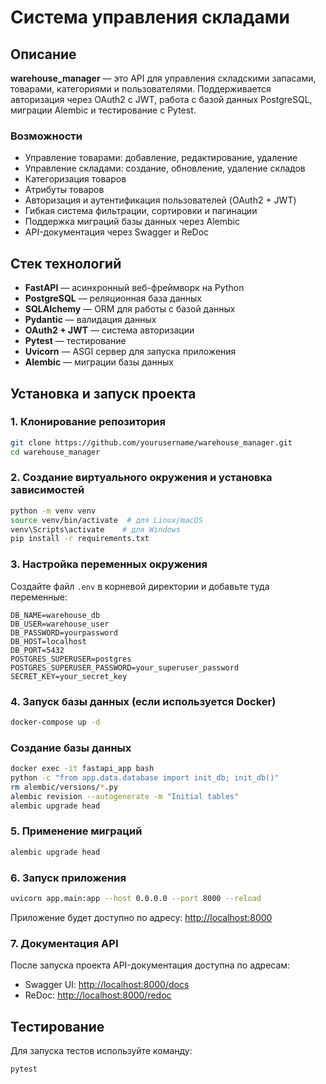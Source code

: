 # Система управления складами

## Описание
**warehouse_manager** — это API для управления складскими запасами, товарами, категориями и пользователями. Поддерживается авторизация через OAuth2 с JWT, работа с базой данных PostgreSQL, миграции Alembic и тестирование с Pytest.

### Возможности
- Управление товарами: добавление, редактирование, удаление
- Управление складами: создание, обновление, удаление складов
- Категоризация товаров
- Атрибуты товаров
- Авторизация и аутентификация пользователей (OAuth2 + JWT)
- Гибкая система фильтрации, сортировки и пагинации
- Поддержка миграций базы данных через Alembic
- API-документация через Swagger и ReDoc

## Стек технологий
- **FastAPI** — асинхронный веб-фреймворк на Python
- **PostgreSQL** — реляционная база данных
- **SQLAlchemy** — ORM для работы с базой данных
- **Pydantic** — валидация данных
- **OAuth2 + JWT** — система авторизации
- **Pytest** — тестирование
- **Uvicorn** — ASGI сервер для запуска приложения
- **Alembic** — миграции базы данных

## Установка и запуск проекта
### 1. Клонирование репозитория
```bash
git clone https://github.com/yourusername/warehouse_manager.git
cd warehouse_manager
```

### 2. Создание виртуального окружения и установка зависимостей
```bash
python -m venv venv
source venv/bin/activate  # для Linux/macOS
venv\Scripts\activate    # для Windows
pip install -r requirements.txt
```

### 3. Настройка переменных окружения
Создайте файл `.env` в корневой директории и добавьте туда переменные:
```env
DB_NAME=warehouse_db
DB_USER=warehouse_user
DB_PASSWORD=yourpassword
DB_HOST=localhost
DB_PORT=5432
POSTGRES_SUPERUSER=postgres
POSTGRES_SUPERUSER_PASSWORD=your_superuser_password
SECRET_KEY=your_secret_key
```

### 4. Запуск базы данных (если используется Docker)
```bash
docker-compose up -d
```

### Создание базы данных
```bash
docker exec -it fastapi_app bash
python -c "from app.data.database import init_db; init_db()"
rm alembic/versions/*.py
alembic revision --autogenerate -m "Initial tables"
alembic upgrade head
```

### 5. Применение миграций
```bash
alembic upgrade head
```

### 6. Запуск приложения
```bash
uvicorn app.main:app --host 0.0.0.0 --port 8000 --reload
```

Приложение будет доступно по адресу: [http://localhost:8000](http://localhost:8000)

### 7. Документация API
После запуска проекта API-документация доступна по адресам:
- Swagger UI: [http://localhost:8000/docs](http://localhost:8000/docs)
- ReDoc: [http://localhost:8000/redoc](http://localhost:8000/redoc)

## Тестирование
Для запуска тестов используйте команду:
```bash
pytest
```

